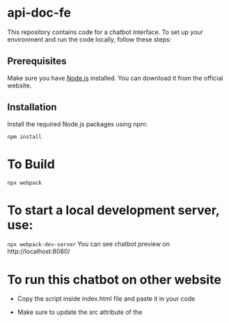 # api-doc-fe
This repository contains code for a chatbot interface. To set up your environment and run the code locally, follow these steps:

## Prerequisites

Make sure you have [Node.js](https://nodejs.org/) installed. You can download it from the official website.

## Installation

Install the required Node.js packages using npm:

```npm install```

# To Build
```npx webpack```

# To start a local development server, use:
```npx webpack-dev-server```
You can see chatbot preview on http://localhost:8080/

# To run this chatbot on other website
- Copy the script inside index.html file and paste it in your code

- Make sure to update the src attribute of the <script> tag to point to the correct location of your bundled bundle.js file if it's hosted on a different server.

# `DocAiAssist` Constructor

The `DocAiAssist` class is the core component of this chatbot implementation. It is used to create and initialize an instance of the chatbot within your web application. Below, you'll find information about the constructor parameters and how to use it.

### Constructor Parameters

- `docElement` (HTMLElement): The HTML element where the chatbot interface will be embedded. You should provide the HTML element where you want the chatbot to appear on your web page.

- `params` (Object, optional): An optional parameter object that allows you to customize the chatbot's behavior. It can include configuration options such as the chatbot's model type.

### Example Usage

```javascript
// Import the DocAiAssist class
import DocAiAssist from './DocAiAssist';

// Specify the HTML element where you want the chatbot to appear
const chatbotContainer = document.getElementById('chatbot-container');

// Optional configuration parameters (you can omit this if not needed)
const chatbotParams = {
    model_type: "GPT4All"
};

// Create an instance of the DocAiAssist chatbot in index.html
const chatbot = new DocAiAssist(chatbotContainer, chatbotParams);
